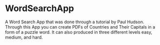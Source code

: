 # WordSearchApp
A Word Search App that was done through a tutorial by Paul Hudson. Through this App you can create PDFs of Countries and Their Capitals in a form of a puzzle word. It can also produced in three different levels easy, medium, and hard. 
